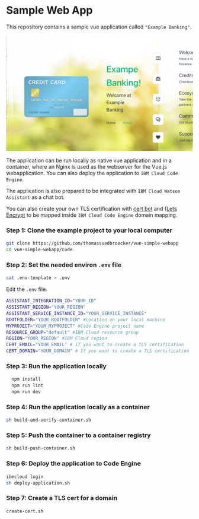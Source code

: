 # Sample Web App

This repository contains a sample vue application called `"Example Banking"`.

![](images/simple-webapp-01.png)

The application can be run locally as native vue application and in a container, where an Nginx is used as the webserver for the Vue.js webapplication. You can also deploy the application to `IBM Cloud Code Engine`.

The application is also prepared to be integrated with `IBM Cloud Watson Assistant` as a chat bot. 

You can also create your own TLS certification with [cert bot](https://certbot.eff.org/) and ([Lets Encrypt](https://letsencrypt.org/) to be mapped inside `IBM Cloud Code Engine` domain mapping.

### Step 1: Clone the example project to your local computer

```sh
git clone https://github.com/thomassuedbroecker/vue-simple-webapp
cd vue-simple-webapp/code
```

### Step 2:  Set the needed environ `.env` file

```sh
cat .env-template > .env
```

Edit the `.env` file.

```sh
ASSISTANT_INTEGRATION_ID="YOUR_ID" 
ASSISTANT_REGION="YOUR_REGION"
ASSISTANT_SERVICE_INSTANCE_ID="YOUR_SERVICE_INSTANCE"
ROOTFOLDER="YOUR_ROOTFOLDER" #Location on your local machine
MYPROJECT="YOUR_MYPROJECT" #Code Engine project name
RESOURCE_GROUP="default" #IBM Cloud resource group
REGION="YOUR_REGION" #IBM Cloud region
CERT_EMAIL="YOUR_EMAIL" # If you want to create a TLS certification
CERT_DOMAIN="YOUR_DOMAIN" # If you want to create a TLS certification
```

### Step 3: Run the application locally

```sh
  npm install
  npm run lint
  npm run dev
```

### Step 4: Run the application locally as a container

```sh
sh build-and-verify-container.sh
```

### Step 5: Push the container to a container registry

```sh
sh build-push-container.sh
```

### Step 6: Deploy the application to Code Engine

```sh
ibmcloud login
sh deploy-application.sh
```

### Step 7: Create a TLS cert for a domain

```sh
create-cert.sh
```
